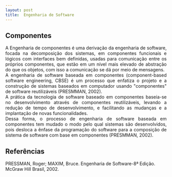 ```yaml
---
layout: post
title:  Engenharia de Software
---
```


## Componentes
<p style='text-align: justify;'>
A Engenharia de componentes é uma derivação da engenharia de software, focada na decomposição dos sistemas, em componentes funcionais e lógicos com interfaces bem definidas, usadas para comunicação entre os próprios componentes, que estão em um nível mais elevado de abstração do que os objetos, com isso a comunicação se dá por meio de mensagens.
<br>
A engenharia de software baseada em componentes (component-based software engineering, CBSE) é um processo que enfatiza o projeto e a construção de sistemas baseados em computador usando "componentes" de software reutilizáveis (PRESMMAN, 2002).
<br>
A prática da tecnologia de software baseado em componentes baseia-se no desenvolvimento através de componentes reutilizáveis, levando a redução de tempo de desenvolvimento, e facilitando as mudanças e a implantação de novas funcionalidades.
<br>
Dessa forma, o processo de engenharia de software baseada em componentes tem mudado o modo pelo qual sistemas são desenvolvidos, pois desloca a ênfase da programação do software para a composição de sistema de software com base em componentes (PRESMMAN, 2002).

</p>

## Referências
PRESSMAN, Roger; MAXIM, Bruce. Engenharia de Software-8ª Edição. McGraw Hill Brasil, 2002.
